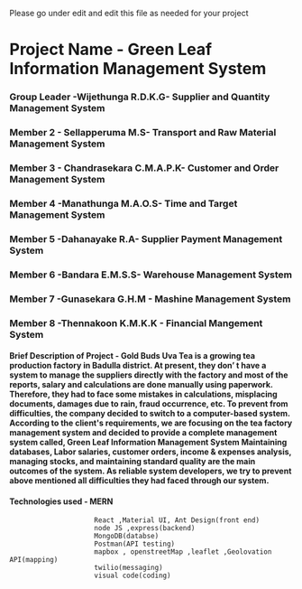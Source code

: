 Please go under edit and edit this file as needed for your project

# Project Name - Green Leaf Information Management System

### Group Leader -Wijethunga R.D.K.G- Supplier and Quantity Management System
### Member 2 - Sellapperuma M.S- Transport and Raw Material Management System
### Member 3 - Chandrasekara C.M.A.P.K- Customer and Order Management System
### Member 4 -Manathunga M.A.O.S- Time and Target Management System
### Member 5 -Dahanayake R.A- Supplier Payment Management System
### Member 6 -Bandara E.M.S.S- Warehouse Management System
### Member 7 -Gunasekara G.H.M - Mashine Management System
### Member 8 -Thennakoon K.M.K.K - Financial Mangement System 

#### Brief Description of Project - Gold Buds Uva Tea is a growing tea production factory in Badulla district. At present, they don’ t have a system to manage the suppliers directly with the factory and most of the reports, salary and calculations are done manually using paperwork. Therefore, they had to face some mistakes in calculations, misplacing documents, damages due to rain, fraud occurrence, etc. To prevent from difficulties, the company decided to switch to a computer-based system. According to the client's requirements, we are focusing on the tea factory management system and decided to provide a complete management system called, Green Leaf Information Management System Maintaining databases, Labor salaries, customer orders, income & expenses analysis, managing stocks, and maintaining standard quality are the main outcomes of the system. As reliable system developers, we try to prevent above mentioned all difficulties they had faced through our system.

#### Technologies used - MERN
                         React ,Material UI, Ant Design(front end)
                         node JS ,express(backend)
                         MongoDB(databse)
                         Postman(API testing)
                         mapbox , openstreetMap ,leaflet ,Geolovation API(mapping)
                         twilio(messaging)
                         visual code(coding)
                         

